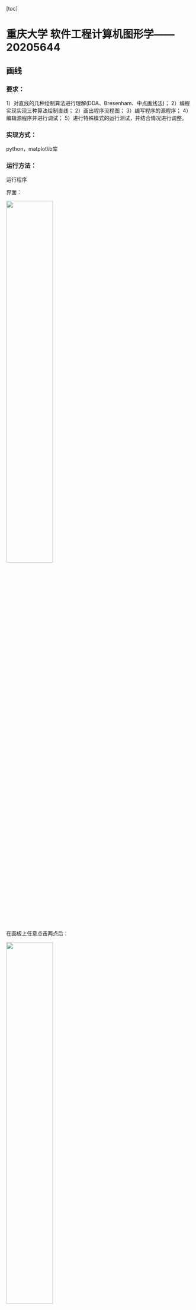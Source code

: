 [toc]

# 重庆大学 软件工程计算机图形学——20205644

## 画线

### 要求：

1）对直线的几种绘制算法进行理解(DDA、Bresenham、中点画线法)；
2）编程实现实现三种算法绘制直线；
2）画出程序流程图；
3）编写程序的源程序；
4）编辑源程序并进行调试；
5）进行特殊模式的运行测试，并结合情况进行调整。

### 实现方式：

python，matplotlib库

### 运行方法：

运行程序

界面：

<img src="https://github.com/Leevan001/ComputerGraphics_CQU/blob/main/pics/linepre1.png?raw=true" width="50%" height="50%"  />

在画板上任意点击两点后：

<img src="https://github.com/Leevan001/ComputerGraphics_CQU/blob/main/pics/linepre2.png?raw=true" width="50%" height="50%"  />



关闭当前窗口后按住ctrl继续作图，按住shift退出程序

## 画圆&椭圆

### 要求：

1）实现绘制圆的中点算法和Bresenham算法。
2）实现绘制椭圆的中点算法。

### 实现方式：

python，matplotlib库

### 运行方法：

圆的运行界面：

<img src="https://github.com/Leevan001/ComputerGraphics_CQU/blob/main/pics/circle_pre1.png?raw=true" width="50%" height="50%"  />

任意点击两点，第一个点时圆心，第二个是半径

<img src="https://github.com/Leevan001/ComputerGraphics_CQU/blob/main/pics/circle_pre2%20-%20%E5%89%AF%E6%9C%AC.png?raw=true" width="50%" height="50%"  />

关闭当前窗口后按住ctrl继续作图，按住shift退出程序

椭圆运行界面：

<img src="https://github.com/Leevan001/ComputerGraphics_CQU/blob/main/pics/ellipse_pre1.png?raw=true" width="50%" height="50%"  />

点击两点（椭圆的两个焦点），再点击一点（椭圆上的任意一点），三点确定一个椭圆

<img src="https://github.com/Leevan001/ComputerGraphics_CQU/blob/main/pics/ellipse_pre2.png?raw=true" width="50%" height="50%"  />

关闭当前窗口后按住ctrl继续作图，按住shift退出程序

## 填充算法

### 要求：

1）实现多边形扫描线算法和种子填充法。

### 实现方式：

js，convas

### 运行方式：

#### 扫描线算法

点击html文件，用chrome打开

运行页面：

<img src="https://github.com/Leevan001/ComputerGraphics_CQU/blob/main/pics/filling_1.png?raw=true" width="50%" height="50%"  />

点击确定边界

<img src="https://github.com/Leevan001/ComputerGraphics_CQU/blob/main/pics/filling2.png?raw=true" width="50%" height="50%"  />

点击开始填充，会自动闭合图形并填充

<img src="https://github.com/Leevan001/ComputerGraphics_CQU/blob/main/pics/filling3.png?raw=true" width="50%" height="50%"  />

使用开发者工具，查看AET和NET

<img src="https://github.com/Leevan001/ComputerGraphics_CQU/blob/main/pics/filling4.png?raw=true"   />



#### 种子填充算法：

运行界面：

<img src="https://github.com/Leevan001/ComputerGraphics_CQU/blob/main/pics/filling5.png?raw=true"   />

先确定边界，点击闭合图形，首尾相连

此时也可以继续添加多边形

或者点击图形设置种子点之后再点击填充button

运行速度较慢（四联通算法）（扫描线种子填充算法为舍友在四联通基础上进行的改动）

## 直线裁剪算法

### 要求：

实现直线和多边形的裁剪。

### 实现方式：

js，convas

### Cohen-Sutherland算法：



















